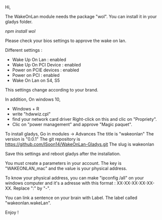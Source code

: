 Hi,

The WakeOnLan module needs the package "wol". You can install it in your gladys folder. 

<i>npm install wol</i>

Please check your bios settings to approve the wake on lan. 

Different settings :
- Wake Up On Lan : enabled
- Wake Up On PCI Device : enabled
- Power on PCIE devices : enabled
- Power on PCI : enabled
- Wake On Lan on S4, S5

This settings change according to your brand. 

In addition, On windows 10, 
- Windows + R
- write "hdwwiz.cpl"
- find your network card driver Right-click on this and clic on "Propriety".
- Clic on "power management" and approve "Magic paquet".

To install gladys,
Go in modules -> Advances
The title is "wakeonlan"
The version is "0.0.1"
The git repository is https://github.com/ISoon14/WakeOnLan-Gladys.git
The slug is wakeonlan

Save this settings and reboot gladys after the installation.

You must create a parameters in your account. The key is "WAKEONLAN_mac" and the value is your physical address.

To know your physical address, you can make "ipconfig /all" on your windows computer and it's a adresse with this format : XX-XX-XX-XX-XX-XX. Replace ":" by "-".

You can link a sentence on your brain with Label. The label called "wakeonlan.wakeLan".

Enjoy ! 

